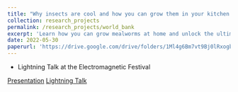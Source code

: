 ```yaml
---
title: "Why insects are cool and how you can grow them in your kitchen!"
collection: research_projects
permalink: /research_projects/world_bank
excerpt: 'Learn how you can grow mealworms at home and unlock the ultimate superfood to save the planet and your health!'
date: 2022-05-30
paperurl: 'https://drive.google.com/drive/folders/1Ml4g6Bm7vt9Bj0lRxogbirLEUCeGMQxI'
---
```


- Lightning Talk at the Electromagnetic Festival

[Presentation](https://drive.google.com/drive/folders/1Ml4g6Bm7vt9Bj0lRxogbirLEUCeGMQxI)
[Lightning Talk](https://drive.google.com/file/d/1ICdSvD2DhY5n3E-Iz6i9SvHzQO5Gb1GV/view?usp=sharing)
